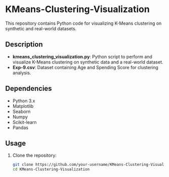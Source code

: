# KMeans-Clustering-Visualization

This repository contains Python code for visualizing K-Means clustering on synthetic and real-world datasets.

## Description

- **kmeans_clustering_visualization.py**: Python script to perform and visualize K-Means clustering on synthetic data and a real-world dataset.
- **Exp-9.csv**: Dataset containing Age and Spending Score for clustering analysis.

## Dependencies

- Python 3.x
- Matplotlib
- Seaborn
- Numpy
- Scikit-learn
- Pandas

## Usage

1. Clone the repository:
   ```bash
   git clone https://github.com/your-username/KMeans-Clustering-Visualization.git
   cd KMeans-Clustering-Visualization
